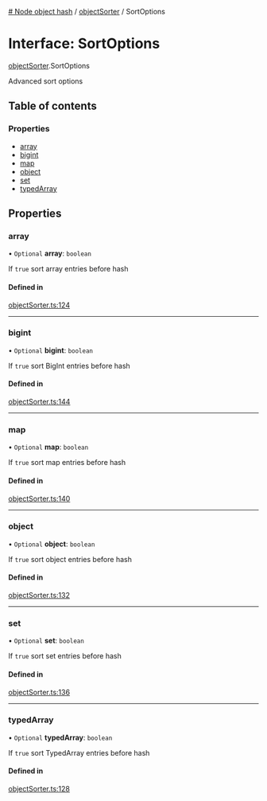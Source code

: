[# Node object hash](../README.md) / [objectSorter](../modules/objectSorter.md) / SortOptions

# Interface: SortOptions

[objectSorter](../modules/objectSorter.md).SortOptions

Advanced sort options

## Table of contents

### Properties

- [array](objectSorter.SortOptions.md#array)
- [bigint](objectSorter.SortOptions.md#bigint)
- [map](objectSorter.SortOptions.md#map)
- [object](objectSorter.SortOptions.md#object)
- [set](objectSorter.SortOptions.md#set)
- [typedArray](objectSorter.SortOptions.md#typedarray)

## Properties

### array

• `Optional` **array**: `boolean`

If `true` sort array entries before hash

#### Defined in

[objectSorter.ts:124](https://github.com/SkeLLLa/node-object-hash/blob/89ac590/src/objectSorter.ts#L124)

---

### bigint

• `Optional` **bigint**: `boolean`

If `true` sort BigInt entries before hash

#### Defined in

[objectSorter.ts:144](https://github.com/SkeLLLa/node-object-hash/blob/89ac590/src/objectSorter.ts#L144)

---

### map

• `Optional` **map**: `boolean`

If `true` sort map entries before hash

#### Defined in

[objectSorter.ts:140](https://github.com/SkeLLLa/node-object-hash/blob/89ac590/src/objectSorter.ts#L140)

---

### object

• `Optional` **object**: `boolean`

If `true` sort object entries before hash

#### Defined in

[objectSorter.ts:132](https://github.com/SkeLLLa/node-object-hash/blob/89ac590/src/objectSorter.ts#L132)

---

### set

• `Optional` **set**: `boolean`

If `true` sort set entries before hash

#### Defined in

[objectSorter.ts:136](https://github.com/SkeLLLa/node-object-hash/blob/89ac590/src/objectSorter.ts#L136)

---

### typedArray

• `Optional` **typedArray**: `boolean`

If `true` sort TypedArray entries before hash

#### Defined in

[objectSorter.ts:128](https://github.com/SkeLLLa/node-object-hash/blob/89ac590/src/objectSorter.ts#L128)
